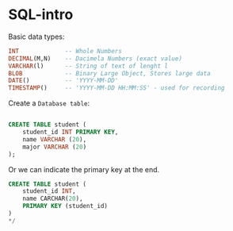# SQL-intro

Basic data types:

```sql
INT             -- Whole Numbers
DECIMAL(M,N)    -- Dacimela Numbers (exact value)
VARCHAR(l)      -- String of text of lenght l
BLOB            -- Binary Large Object, Stores large data
DATE()          -- 'YYYY-MM-DD'
TIMESTAMP()     -- 'YYYY-MM-DD HH:MM:SS' - used for recording
```

Create a `Database table`:

```sql

CREATE TABLE student (
    student_id INT PRIMARY KEY,
    name VARCHAR (20),
    major VARCHAR (20)
);
```

Or we can indicate the primary key at the end.
```sql
CREATE TABLE student (
    student_id INT,
    name CARCHAR(20),
    PRIMARY KEY (student_id)
)
*/
```
